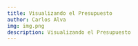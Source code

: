```yaml
---
title: Visualizando el Presupuesto
author: Carlos Alva
img: img.png
description: Visualizando el Presupuesto
---
```

